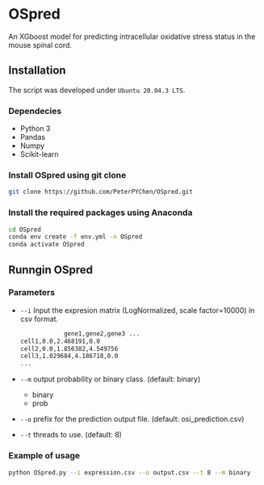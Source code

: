 # OSpred

An XGboost model for predicting intracellular oxidative stress status in the mouse spinal cord.

## Installation

The script was developed under `Ubuntu 20.04.3 LTS`.

### **Dependecies**

- Python 3
- Pandas
- Numpy
- Scikit-learn

### Install OSpred using git clone

```bash
git clone https://github.com/PeterPYChen/OSpred.git
```

### Install the required packages using Anaconda

```bash
cd OSpred
conda env create -f env.yml -n OSpred
conda activate OSpred
```

## Runngin OSpred

### Parameters

- `--i` Input the expresion matrix (LogNormalized, scale factor=10000) in csv format.

    ```bash
    			gene1,gene2,gene3 ...
    cell1,0.0,2.468191,0.0
    cell2,0.0,1.856382,4.549756
    cell3,1.029684,4.186718,0.0
    ...
    ```

- `--m` output probability or binary class. (default: binary)
    - binary
    - prob
- `--o` prefix for the prediction output file. (default: osi_prediction.csv)
- `--t` threads to use. (default: 8)

### **Example of usage**

```bash
python OSpred.py --i expression.csv --o output.csv --t 8 --m binary
```
